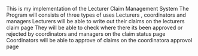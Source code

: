 This is my implementation of the Lecturer Claim Management System
The Program will consists of three types of uses 
Lecturers , coordinators and managers
Lecturers will be able to write out their claims on the lecturers claim page 
They will be able to check where there its been approved or rejected by coordinators and managers on the claim status page  
Coordinators will be able to approve of claims on the coordinatora approvol page
